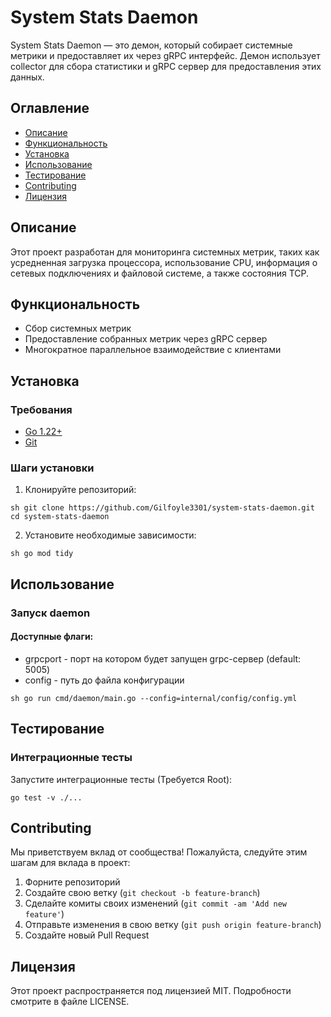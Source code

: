 # System Stats Daemon

System Stats Daemon — это демон, который собирает системные метрики и предоставляет их через gRPC интерфейс. Демон использует collector для сбора статистики и gRPC сервер для предоставления этих данных.

## Оглавление

- [Описание](#описание)
- [Функциональность](#функциональность)
- [Установка](#установка)
- [Использование](#использование)
- [Тестирование](#тестирование)
- [Contributing](#contributing)
- [Лицензия](#лицензия)

## Описание

Этот проект разработан для мониторинга системных метрик, таких как усредненная загрузка процессора, использование CPU, информация о сетевых подключениях и файловой системе, а также состояния TCP.

## Функциональность

- Сбор системных метрик
- Предоставление собранных метрик через gRPC сервер
- Многократное параллельное взаимодействие с клиентами

## Установка

### Требования

- [Go 1.22+](https://golang.org/dl/)
- [Git](https://git-scm.com/)

### Шаги установки

1. Клонируйте репозиторий:

```
sh git clone https://github.com/Gilfoyle3301/system-stats-daemon.git cd system-stats-daemon 
```

2. Установите необходимые зависимости:
```
sh go mod tidy
```

## Использование

### Запуск daemon

#### Доступные флаги: 
 - grpcport - порт на котором будет запущен grpc-сервер (default: 5005)
 - config - путь до файла конфигурации

```
sh go run cmd/daemon/main.go --config=internal/config/config.yml

```

## Тестирование

### Интеграционные тесты

Запустите интеграционные тесты (Требуется Root):

```
go test -v ./...
```

## Contributing

Мы приветствуем вклад от сообщества! Пожалуйста, следуйте этим шагам для вклада в проект:

1. Форните репозиторий
2. Создайте свою ветку (`git checkout -b feature-branch`)
3. Сделайте комиты своих изменений (`git commit -am 'Add new feature'`)
4. Отправьте изменения в свою ветку (`git push origin feature-branch`)
5. Создайте новый Pull Request

## Лицензия

Этот проект распространяется под лицензией MIT. Подробности смотрите в файле LICENSE. 